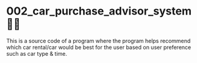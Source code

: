 # 002_car_purchase_advisor_system 🚗💨
This is a source code of a program where the program helps recommend which car rental/car would be best for the user based on user preference such as car type &amp; time.
